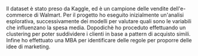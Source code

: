 Il dataset è stato preso da Kaggle, ed è un campione delle vendite dell'e-commerce di Walmart.
Per il progetto ho eseguito inizialmente un'analisi esplorativa, successivamente dei modelli per valutare quali sono le variabili che influenzano la spesa media.
Dopodichè ho proceduto effettuando un clustering per poter suddividere i clienti in base a pattern di acquisto simili.
Infine ho effettuato una MBA per identificare delle regole per proporre delle idee di marketing.
